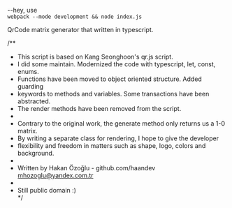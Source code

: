 --hey, use  
`webpack --mode development &&
node index.js`

QrCode matrix generator that written in typescript.  

/**  
 * This script is based on Kang Seonghoon's qr.js script.  
 * I did some maintain. Modernized the code with typescript, let, const, enums.  
 * Functions have been moved to object oriented structure. Added guarding  
 * keywords to methods and variables. Some transactions have been abstracted.  
 * The render methods have been removed from the script.  
 *  
 * Contrary to the original work, the generate method only returns us a 1-0 matrix.  
 * By writing a separate class for rendering, I hope to give the developer  
 * flexibility and freedom in matters such as shape, logo, colors and background.  
 *  
 * Written by Hakan Özoğlu - github.com/haandev <mhozoglu@yandex.com.tr>  
 *  
 * Still public domain :)  
 */  